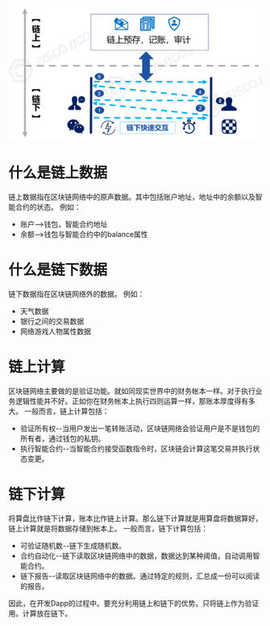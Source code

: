 ![smartcontract](./images/链上链下.png)
# 什么是链上数据
链上数据指在区块链网络中的原声数据。其中包括账户地址，地址中的余额以及智能合约的状态。
例如：
* 账户-->钱包，智能合约地址
* 余额-->钱包与智能合约中的balance属性

# 什么是链下数据
链下数据指在区块链网络外的数据。
例如：
* 天气数据
* 银行之间的交易数据
* 网络游戏人物属性数据

# 链上计算
区块链网络主要做的是验证功能。就如同现实世界中的财务帐本一样。对于执行业务逻辑性能并不好。正如你在财务帐本上执行四则运算一样，那账本厚度得有多大。
一般而言，链上计算包括：
* 验证所有权--当用户发出一笔转账活动，区块链网络会验证用户是不是钱包的所有者，通过钱包的私钥。
* 执行智能合约--当智能合约接受函数指令时，区块链会计算这笔交易并执行状态变更。

# 链下计算
将算盘比作链下计算，账本比作链上计算。那么链下计算就是用算盘将数据算好，链上计算就是将数据存储到帐本上。
一般而言，链下计算包括：
* 可验证随机数--链下生成随机数。
* 合约自动化--链下读取区块链网络中的数据，数据达到某种阈值，自动调用智能合约。
* 链下报告--读取区块链网络中的数据。通过特定的规则，汇总成一份可以阅读的报告。

因此，在开发Dapp的过程中。要充分利用链上和链下的优势。只将链上作为验证用。计算放在链下。
